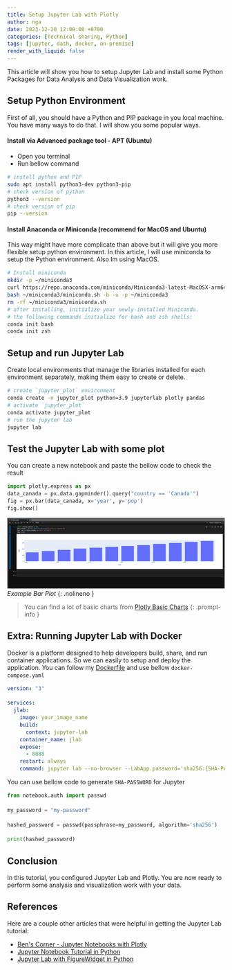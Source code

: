 ```yaml
---
title: Setup Jupyter Lab with Plotly
author: nga
date: 2023-12-20 12:00:00 +0700
categories: [Technical sharing, Python]
tags: [jupyter, dash, docker, on-premise]
render_with_liquid: false
---
```


This article will show you how to setup Jupyter Lab and install some Python Packages for Data Analysis and Data Visualization work.


## Setup Python Environment
First of all, you should have a Python and PIP package in you local machine. You have many ways to do that. I will show you some popular ways.

#### Install via Advanced package tool - APT (Ubuntu)
- Open you terminal
- Run bellow command

```bash
# install python and PIP
sudo apt install python3-dev python3-pip
# check version of python
python3 --version
# check version of pip
pip --version
```

#### Install Anaconda or Miniconda (recommend for MacOS and Ubuntu)
This way might have more complicate than above but it will give you more flexible setup python environment. In this article, I will use miniconda to setup the Python environment. Also Im using MacOS.

```bash
# Install miniconda
mkdir -p ~/miniconda3
curl https://repo.anaconda.com/miniconda/Miniconda3-latest-MacOSX-arm64.sh -o ~/miniconda3/miniconda.sh
bash ~/miniconda3/miniconda.sh -b -u -p ~/miniconda3
rm -rf ~/miniconda3/miniconda.sh
# after installing, initialize your newly-installed Miniconda.
# the following commands initialize for bash and zsh shells:
conda init bash
conda init zsh
```

## Setup and run Jupyter Lab
Create local environments that manage the libraries installed for each environment separately, making them easy to create or delete.

```bash
# create `jupyter_plot` environment
conda create -n jupyter_plot python=3.9 jupyterlab plotly pandas
# activate `jupyter_plot`
conda activate jupyter_plot
# run the jupyter lab
jupyter lab
```

## Test the Jupyter Lab with some plot
You can create a new notebook and paste the bellow code to check the result

```python
import plotly.express as px
data_canada = px.data.gapminder().query("country == 'Canada'")
fig = px.bar(data_canada, x='year', y='pop')
fig.show()
```

![Example Bar Plot](/assets/img/posts/setup-jupyter-with-plotly/example-bar-plot.png)
_Example Bar Plot_
{: .nolineno }

> You can find a lot of basic charts from [Plotly Basic Charts](https://plotly.com/python/basic-charts/)
{: .prompt-info }

## Extra: Running Jupyter Lab with Docker

Docker is a platform designed to help developers build, share, and run container applications. So we can easily to setup and deploy the application. You can follow my [Dockerfile](https://github.com/ngahoangvan/dev-tools/blob/master/jupyter-lab/Dockerfile) and use bellow `docker-compose.yaml`


```yaml
version: "3"

services:
  jlab:
    image: your_image_name
    build: 
      context: jupyter-lab
    container_name: jlab
    expose:
      - 8888
    restart: always
    command: jupyter lab --no-browser --LabApp.password='sha256:{SHA-PASSWORD}' --LabApp.allow_remote_access='True' --LabApp.allow_origin='*'
```

You can use bellow code to generate `SHA-PASSWORD` for Jupyter

```python
from notebook.auth import passwd

my_password = "my-password"

hashed_password = passwd(passphrase=my_password, algorithm='sha256')

print(hashed_password)
```

## Conclusion

In this tutorial, you configured Jupyter Lab and Plotly. You are now ready to perform some analysis and visualization work with your data.

## References
Here are a couple other articles that were helpful in getting the Jupyter Lab tutorial:
- [Ben's Corner - Jupyter Notebooks with Plotly](https://www.bbkane.com/blog/jupyter-notebooks-with-plotly/)
- [Jupyter Notebook Tutorial in Python](https://plotly.com/python/ipython-notebook-tutorial/)
- [Jupyter Lab with FigureWidget in Python](https://plotly.com/python/jupyter-lab-tools/)
